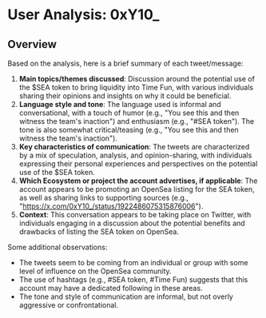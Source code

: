 # User Analysis: 0xY10_

## Overview

Based on the analysis, here is a brief summary of each tweet/message:

1. **Main topics/themes discussed**: Discussion around the potential use of the $SEA token to bring liquidity into Time Fun, with various individuals sharing their opinions and insights on why it could be beneficial.
2. **Language style and tone**: The language used is informal and conversational, with a touch of humor (e.g., "You see this and then witness the team's inaction") and enthusiasm (e.g., "#SEA token"). The tone is also somewhat critical/teasing (e.g., "You see this and then witness the team's inaction").
3. **Key characteristics of communication**: The tweets are characterized by a mix of speculation, analysis, and opinion-sharing, with individuals expressing their personal experiences and perspectives on the potential use of the $SEA token.
4. **Which Ecosystem or project the account advertises, if applicable**: The account appears to be promoting an OpenSea listing for the SEA token, as well as sharing links to supporting sources (e.g., "https://x.com/0xY10_/status/1922486075315876006").
5. **Context**: This conversation appears to be taking place on Twitter, with individuals engaging in a discussion about the potential benefits and drawbacks of listing the SEA token on OpenSea.

Some additional observations:

* The tweets seem to be coming from an individual or group with some level of influence on the OpenSea community.
* The use of hashtags (e.g., #SEA token, #Time Fun) suggests that this account may have a dedicated following in these areas.
* The tone and style of communication are informal, but not overly aggressive or confrontational.